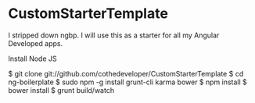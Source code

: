 CustomStarterTemplate
=====================

I stripped down ngbp.  I will use this as a starter for all my Angular Developed apps.

Install Node JS

$ git clone git://github.com/cothedeveloper/CustomStarterTemplate
$ cd ng-boilerplate
$ sudo npm -g install grunt-cli karma bower
$ npm install
$ bower install
$ grunt build/watch

